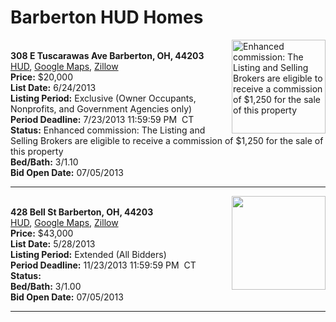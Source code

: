 # Barberton HUD Homes

[<img alt="Enhanced commission: The Listing and Selling Brokers are eligible to receive a commission of $1,250 for the sale of this property" src="https://www.hudhomestore.com/pages/ImageShow.aspx?Case=412-463405" align="right" style="height:150px;">](http://www.hudhomestore.com/Listing/PropertyDetails.aspx?caseNumber=412-463405)  
**308 E Tuscarawas Ave Barberton, OH, 44203**  
[HUD](http://www.hudhomestore.com/Listing/PropertyDetails.aspx?caseNumber=412-463405), [Google Maps](http://maps.google.com/maps?q=308+E+Tuscarawas+Ave+Barberton%2C+OH%2C+44203), [Zillow](http://www.zillow.com/homes/308+E+Tuscarawas+Ave+Barberton%2C+OH%2C+44203/)  
**Price:** $20,000  
**List Date:** 6/24/2013  
**Listing Period:** Exclusive (Owner Occupants, Nonprofits, and Government Agencies only)  
**Period Deadline:** 7/23/2013 11:59:59 PM  CT  
**Status:** Enhanced commission: The Listing and Selling Brokers are eligible to receive a commission of $1,250 for the sale of this property  
**Bed/Bath:** 3/1.10  
**Bid Open Date:** 07/05/2013

***

[<img alt="" src="https://www.hudhomestore.com/pages/ImageShow.aspx?Case=412-568503" align="right" style="height:150px;">](http://www.hudhomestore.com/Listing/PropertyDetails.aspx?caseNumber=412-568503)  
**428 Bell St Barberton, OH, 44203**  
[HUD](http://www.hudhomestore.com/Listing/PropertyDetails.aspx?caseNumber=412-568503), [Google Maps](http://maps.google.com/maps?q=428+Bell+St+Barberton%2C+OH%2C+44203), [Zillow](http://www.zillow.com/homes/428+Bell+St+Barberton%2C+OH%2C+44203/)  
**Price:** $43,000  
**List Date:** 5/28/2013  
**Listing Period:** Extended (All Bidders)  
**Period Deadline:** 11/23/2013 11:59:59 PM  CT  
**Status:**   
**Bed/Bath:** 3/1.00  
**Bid Open Date:** 07/05/2013

***

